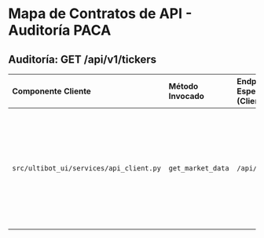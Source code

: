 # Mapa de Contratos de API - Auditoría PACA

## Auditoría: GET /api/v1/tickers

| Componente Cliente | Método Invocado | Endpoint Esperado (Cliente) | Método HTTP | Discrepancy Log |
| :--- | :--- | :--- | :--- | :--- |
| `src/ultibot_ui/services/api_client.py` | `get_market_data` | `/api/v1/tickers` | `GET` | **DISCREPANCIA ENCONTRADA:** El router `market_data` se registra en `main.py` sin el prefijo `/api/v1`. La ruta real es `/tickers`, mientras que el cliente espera `/api/v1/tickers`. |
